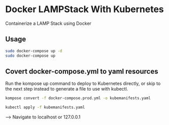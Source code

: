 # Docker LAMPStack With Kubernetes

Containerize a LAMP Stack using Docker

## Usage


```bash
sudo docker-compose up -d
sudo docker-compose up
```


## Covert docker-compose.yml to yaml resources
Run the kompose up command to deploy to Kubernetes directly, or skip to the next step instead to generate a file to use with kubectl.

  ```bash
kompose convert -f docker-compose.prod.yml -o kubemanifests.yaml
 ```
   ```bash
 kubectl apply -f kubemanifests.yaml
```

--> Navigate to localhost or 127.0.0.1

